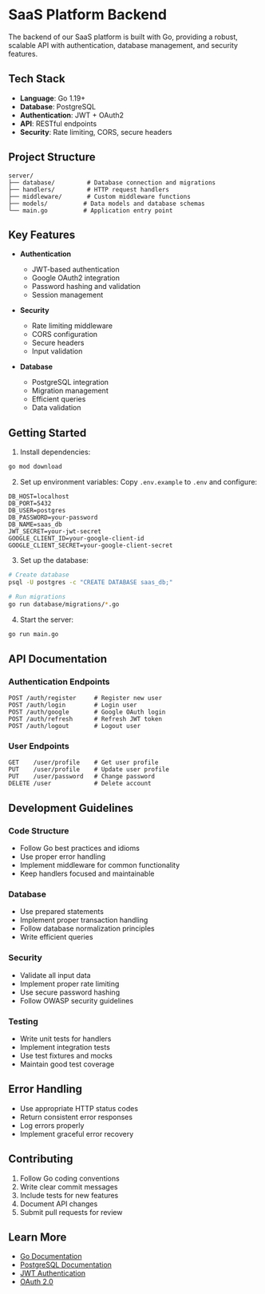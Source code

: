 # SaaS Platform Backend

The backend of our SaaS platform is built with Go, providing a robust, scalable API with authentication, database management, and security features.

## Tech Stack

- **Language**: Go 1.19+
- **Database**: PostgreSQL
- **Authentication**: JWT + OAuth2
- **API**: RESTful endpoints
- **Security**: Rate limiting, CORS, secure headers

## Project Structure

```
server/
├── database/         # Database connection and migrations
├── handlers/         # HTTP request handlers
├── middleware/       # Custom middleware functions
├── models/          # Data models and database schemas
└── main.go          # Application entry point
```

## Key Features

- **Authentication**
  - JWT-based authentication
  - Google OAuth2 integration
  - Password hashing and validation
  - Session management

- **Security**
  - Rate limiting middleware
  - CORS configuration
  - Secure headers
  - Input validation

- **Database**
  - PostgreSQL integration
  - Migration management
  - Efficient queries
  - Data validation

## Getting Started

1. Install dependencies:
```bash
go mod download
```

2. Set up environment variables:
Copy `.env.example` to `.env` and configure:
```env
DB_HOST=localhost
DB_PORT=5432
DB_USER=postgres
DB_PASSWORD=your-password
DB_NAME=saas_db
JWT_SECRET=your-jwt-secret
GOOGLE_CLIENT_ID=your-google-client-id
GOOGLE_CLIENT_SECRET=your-google-client-secret
```

3. Set up the database:
```bash
# Create database
psql -U postgres -c "CREATE DATABASE saas_db;"

# Run migrations
go run database/migrations/*.go
```

4. Start the server:
```bash
go run main.go
```

## API Documentation

### Authentication Endpoints

```
POST /auth/register     # Register new user
POST /auth/login        # Login user
POST /auth/google       # Google OAuth login
POST /auth/refresh      # Refresh JWT token
POST /auth/logout       # Logout user
```

### User Endpoints

```
GET    /user/profile    # Get user profile
PUT    /user/profile    # Update user profile
PUT    /user/password   # Change password
DELETE /user            # Delete account
```

## Development Guidelines

### Code Structure
- Follow Go best practices and idioms
- Use proper error handling
- Implement middleware for common functionality
- Keep handlers focused and maintainable

### Database
- Use prepared statements
- Implement proper transaction handling
- Follow database normalization principles
- Write efficient queries

### Security
- Validate all input data
- Implement proper rate limiting
- Use secure password hashing
- Follow OWASP security guidelines

### Testing
- Write unit tests for handlers
- Implement integration tests
- Use test fixtures and mocks
- Maintain good test coverage

## Error Handling

- Use appropriate HTTP status codes
- Return consistent error responses
- Log errors properly
- Implement graceful error recovery

## Contributing

1. Follow Go coding conventions
2. Write clear commit messages
3. Include tests for new features
4. Document API changes
5. Submit pull requests for review

## Learn More

- [Go Documentation](https://golang.org/doc/)
- [PostgreSQL Documentation](https://www.postgresql.org/docs/)
- [JWT Authentication](https://jwt.io/introduction)
- [OAuth 2.0](https://oauth.net/2/)